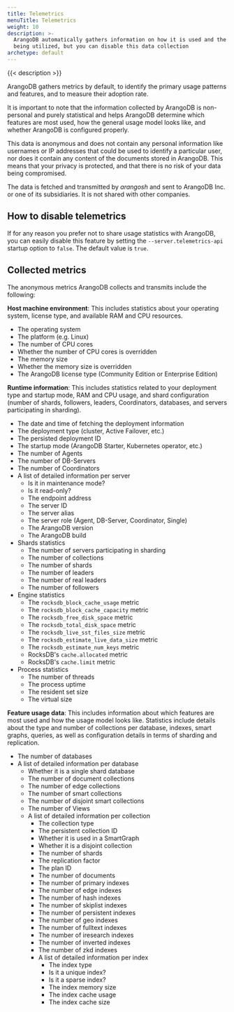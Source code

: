 ```yaml
---
title: Telemetrics
menuTitle: Telemetrics
weight: 10
description: >-
  ArangoDB automatically gathers information on how it is used and the features
  being utilized, but you can disable this data collection
archetype: default
---
```

{{< description >}}

ArangoDB gathers metrics by default, to identify the primary usage patterns and
features, and to measure their adoption rate.

It is important to note that the information collected by ArangoDB is
non-personal and purely statistical and helps ArangoDB determine which
features are most used, how the general usage model looks like, and
whether ArangoDB is configured properly.

This data is anonymous and does not contain any personal information like
usernames or IP addresses that could be used to identify a particular user, nor
does it contain any content of the documents stored in ArangoDB.
This means that your privacy is protected, and that there is no risk of your
data being compromised.

The data is fetched and transmitted by _arangosh_ and sent to ArangoDB Inc. or
one of its subsidiaries. It is not shared with other companies.

## How to disable telemetrics

If for any reason you prefer not to share usage statistics with ArangoDB, you
can easily disable this feature by setting the `--server.telemetrics-api`
startup option to `false`. The default value is `true`.

## Collected metrics

The anonymous metrics ArangoDB collects and transmits include the following:

**Host machine environment**: This includes statistics about your operating
system, license type, and available RAM and CPU resources.

- The operating system
- The platform (e.g. Linux)
- The number of CPU cores
- Whether the number of CPU cores is overridden
- The memory size
- Whether the memory size is overridden
- The ArangoDB license type (Community Edition or Enterprise Edition)

**Runtime information**: This includes statistics related to your deployment
type and startup mode, RAM and CPU usage, and shard configuration (number of
shards, followers, leaders, Coordinators, databases, and servers participating
in sharding).

- The date and time of fetching the deployment information
- The deployment type (cluster, Active Failover, etc.)
- The persisted deployment ID
- The startup mode (ArangoDB Starter, Kubernetes operator, etc.)
- The number of Agents
- The number of DB-Servers
- The number of Coordinators
- A list of detailed information per server
  - Is it in maintenance mode?
  - Is it read-only?
  - The endpoint address
  - The server ID
  - The server alias
  - The server role (Agent, DB-Server, Coordinator, Single)
  - The ArangoDB version
  - The ArangoDB build
- Shards statistics
  - The number of servers participating in sharding
  - The number of collections
  - The number of shards
  - The number of leaders
  - The number of real leaders
  - The number of followers
- Engine statistics
  - The `rocksdb_block_cache_usage` metric
  - The `rocksdb_block_cache_capacity` metric
  - The `rocksdb_free_disk_space` metric
  - The `rocksdb_total_disk_space` metric
  - The `rocksdb_live_sst_files_size` metric
  - The `rocksdb_estimate_live_data_size` metric
  - The `rocksdb_estimate_num_keys` metric
  - RocksDB's `cache.allocated` metric
  - RocksDB's `cache.limit` metric
- Process statistics
  - The number of threads
  - The process uptime
  - The resident set size
  - The virtual size

**Feature usage data**: This includes information about which features are
most used and how the usage model looks like. Statistics include details about
the type and number of collections per database, indexes, smart graphs, queries,
as well as configuration details in terms of sharding and replication.

- The number of databases
- A list of detailed information per database
  - Whether it is a single shard database
  - The number of document collections
  - The number of edge collections
  - The number of smart collections
  - The number of disjoint smart collections
  - The number of Views
  - A list of detailed information per collection
    - The collection type
    - The persistent collection ID
    - Whether it is used in a SmartGraph
    - Whether it is a disjoint collection
    - The number of shards
    - The replication factor
    - The plan ID
    - The number of documents
    - The number of primary indexes
    - The number of edge indexes
    - The number of hash indexes
    - The number of skiplist indexes
    - The number of persistent indexes
    - The number of geo indexes
    - The number of fulltext indexes
    - The number of iresearch indexes
    - The number of inverted indexes
    - The number of zkd indexes
    - A list of detailed information per index
      - The index type
      - Is it a unique index?
      - Is it a sparse index?
      - The index memory size
      - The index cache usage
      - The index cache size

